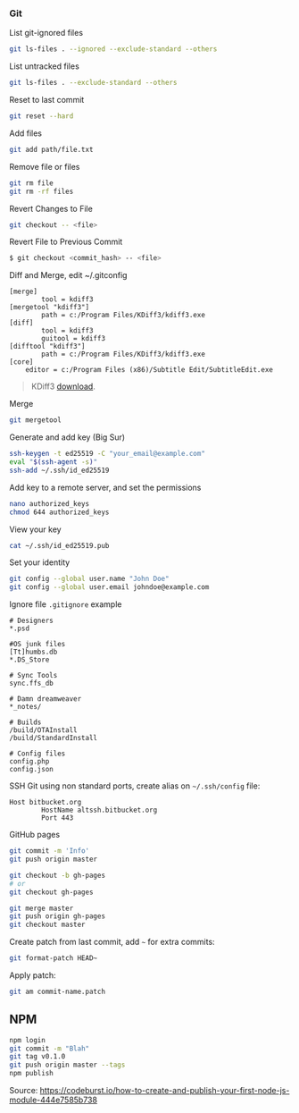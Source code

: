 ### Git

List git-ignored files
```bash
git ls-files . --ignored --exclude-standard --others
```

List untracked files
```bash
git ls-files . --exclude-standard --others
```

Reset to last commit
```bash
git reset --hard
```

Add files
```bash
git add path/file.txt
```

Remove file or files
```bash
git rm file
git rm -rf files
```

Revert Changes to File
```bash
git checkout -- <file>
```

Revert File to Previous Commit
```bash
$ git checkout <commit_hash> -- <file>
```

Diff and Merge, edit ~/.gitconfig
```
[merge]
        tool = kdiff3
[mergetool "kdiff3"]
        path = c:/Program Files/KDiff3/kdiff3.exe
[diff]
        tool = kdiff3
        guitool = kdiff3
[difftool "kdiff3"]
        path = c:/Program Files/KDiff3/kdiff3.exe
[core]
	editor = c:/Program Files (x86)/Subtitle Edit/SubtitleEdit.exe
```

> KDiff3 [download](http://kdiff3.sourceforge.net/).

Merge
```bash
git mergetool
```

Generate and add key (Big Sur)
```sh
ssh-keygen -t ed25519 -C "your_email@example.com"
eval "$(ssh-agent -s)"
ssh-add ~/.ssh/id_ed25519
```

Add key to a remote server, and set the permissions
```sh
nano authorized_keys
chmod 644 authorized_keys
```

View your key
```bash
cat ~/.ssh/id_ed25519.pub
```

Set your identity
```bash
git config --global user.name "John Doe"
git config --global user.email johndoe@example.com
```

Ignore file `.gitignore` example
```
# Designers
*.psd

#OS junk files
[Tt]humbs.db
*.DS_Store

# Sync Tools
sync.ffs_db

# Damn dreamweaver
*_notes/

# Builds
/build/OTAInstall
/build/StandardInstall

# Config files
config.php
config.json
```

SSH Git using non standard ports, create alias on `~/.ssh/config` file:
```
Host bitbucket.org
        HostName altssh.bitbucket.org
        Port 443
```

GitHub pages
```bash
git commit -m 'Info'
git push origin master

git checkout -b gh-pages
# or
git checkout gh-pages

git merge master
git push origin gh-pages
git checkout master
```

Create patch from last commit, add `~` for extra commits:
```bash
git format-patch HEAD~
```

Apply patch:
```bash
git am commit-name.patch
```

## NPM
```sh
npm login
git commit -m "Blah"
git tag v0.1.0
git push origin master --tags
npm publish
```

Source: https://codeburst.io/how-to-create-and-publish-your-first-node-js-module-444e7585b738
